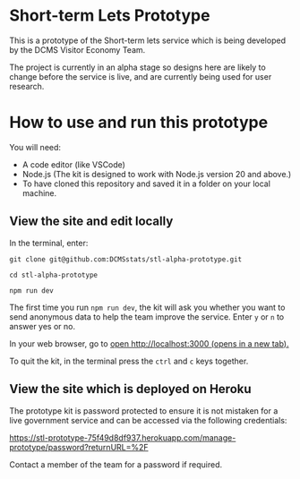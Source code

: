 # Short-term Lets Prototype

This is a prototype of the Short-term lets service which is being developed by the DCMS Visitor Economy Team.

The project is currently in an alpha stage so designs here are likely to change before the service is live, and are currently being used for user research.

# How to use and run this prototype

You will need:

- A code editor (like VSCode)
- Node.js (The kit is designed to work with Node.js version 20 and above.)
- To have cloned this repository and saved it in a folder on your local machine.

## View the site and edit locally

In the terminal, enter:

`git clone git@github.com:DCMSstats/stl-alpha-prototype.git`

`cd stl-alpha-prototype`

`npm run dev`

The first time you run `npm run dev`, the kit will ask you whether you want to send anonymous data to help the team improve the service. Enter `y` or `n` to answer yes or no.

In your web browser, go to [open http://localhost:3000 (opens in a new tab).](http://localhost:3000/)

To quit the kit, in the terminal press the `ctrl` and `c` keys together.

## View the site which is deployed on Heroku

The prototype kit is password protected to ensure it is not mistaken for a live government service and can be accessed via the following credentials:

https://stl-prototype-75f49d8df937.herokuapp.com/manage-prototype/password?returnURL=%2F

Contact a member of the team for a password if required.
